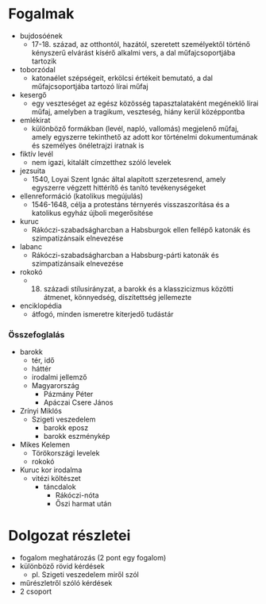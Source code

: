 # Fogalmak
- bujdosóének
	- 17-18. század, az otthontól, hazától, szeretett személyektől történő kényszerű elvárást kísérő alkalmi vers, a dal műfajcsoportjába tartozik
- toborzódal
	- katonaélet szépségeit, erkölcsi értékeit bemutató, a dal műfajcsoportjába tartozó lírai műfaj
- kesergő
	- egy veszteséget az egész közösség tapasztalataként megéneklő lírai műfaj, amelyben a tragikum, veszteség, hiány kerül középpontba
- emlékirat
	- különböző formákban (levél, napló, vallomás) megjelenő műfaj, amely egyszerre tekinthető az adott kor történelmi dokumentumának és személyes önéletrajzi iratnak is
- fiktív levél
	- nem igazi, kitalált címzetthez szóló levelek
- jezsuita
	- 1540, Loyai Szent Ignác által alapított szerzetesrend, amely egyszerre végzett hittérítő és tanító tevékenységeket
- ellenreformáció (katolikus megújulás)
	- 1546-1648, célja a protestáns térnyerés visszaszorítása és a katolikus egyház újboli megerősítése
- kuruc
	- Rákóczi-szabadságharcban a Habsburgok ellen fellépő katonák és szimpatizánsaik elnevezése
- labanc
	- Rákóczi-szabadságharcban a Habsburg-párti katonák és szimpatizánsaik elnevezése
- rokokó
	- 18. századi stílusirányzat, a barokk és a klasszicizmus közötti átmenet, könnyedség, díszítettség jellemezte
- enciklopédia
	- átfogó, minden ismeretre kiterjedő tudástár

### Összefoglalás
- barokk
	- tér, idő
	- háttér
	- irodalmi jellemző
	- Magyarország
		- Pázmány Péter
		- Apáczai Csere János
- Zrínyi Miklós
	- Szigeti veszedelem
		- barokk eposz
		- barokk eszménykép
- Mikes Kelemen
	- Törökországi levelek
	- rokokó
- Kuruc kor irodalma
	- vitézi költészet
		- táncdalok
			- Rákóczi-nóta
			- Őszi harmat után


# Dolgozat részletei
- fogalom meghatározás (2 pont egy fogalom)
- különböző rövid kérdések
	- pl. Szigeti veszedelem miről szól
- műrészletről szóló kérdések
- 2 csoport